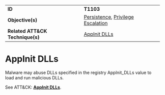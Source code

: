 |||
|---------|------------------------|
|**ID**|**T1103**|
|**Objective(s)**| [Persistence](https://github.com/MBCProject/mbc-markdown/tree/master/persistence), [Privilege Escalation](https://github.com/MBCProject/mbc-markdown/tree/master/privilege-escalation) |
|**Related ATT&CK Technique(s)**|[AppInit DLLs](https://attack.mitre.org/techniques/T1103/)|


AppInit DLLs
====================
Malware may abuse DLLs specified in the registry AppInit_DLLs value to load and run malicious DLLs. 

See ATT&CK: [**AppInit DLLs**](https://attack.mitre.org/techniques/T1103/). 